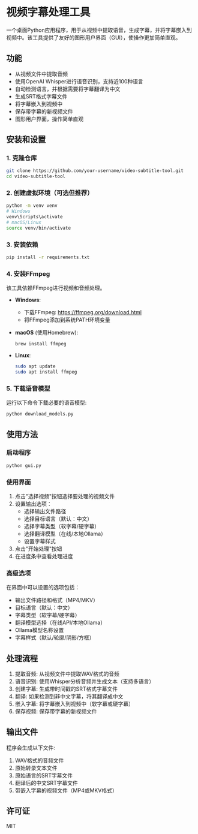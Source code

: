 # 视频字幕处理工具

一个桌面Python应用程序，用于从视频中提取语音，生成字幕，并将字幕嵌入到视频中。该工具提供了友好的图形用户界面（GUI），使操作更加简单直观。

## 功能

- 从视频文件中提取音频
- 使用OpenAI Whisper进行语音识别，支持近100种语言
- 自动检测语言，并根据需要将字幕翻译为中文
- 生成SRT格式字幕文件
- 将字幕嵌入到视频中
- 保存带字幕的新视频文件
- 图形用户界面，操作简单直观

## 安装和设置

### 1. 克隆仓库

```bash
git clone https://github.com/your-username/video-subtitle-tool.git
cd video-subtitle-tool
```

### 2. 创建虚拟环境（可选但推荐）

```bash
python -m venv venv
# Windows
venv\Scripts\activate
# macOS/Linux
source venv/bin/activate
```

### 3. 安装依赖

```bash
pip install -r requirements.txt
```

### 4. 安装FFmpeg

该工具依赖FFmpeg进行视频和音频处理。

- **Windows**: 
  - 下载FFmpeg: https://ffmpeg.org/download.html
  - 将FFmpeg添加到系统PATH环境变量

- **macOS** (使用Homebrew):
  ```bash
  brew install ffmpeg
  ```

- **Linux**:
  ```bash
  sudo apt update
  sudo apt install ffmpeg
  ```

### 5. 下载语音模型

运行以下命令下载必要的语音模型:

```bash
python download_models.py
```

## 使用方法

### 启动程序

```bash
python gui.py
```

### 使用界面

1. 点击"选择视频"按钮选择要处理的视频文件
2. 设置输出选项：
   - 选择输出文件路径
   - 选择目标语言（默认：中文）
   - 选择字幕类型（软字幕/硬字幕）
   - 选择翻译模型（在线/本地Ollama）
   - 设置字幕样式
3. 点击"开始处理"按钮
4. 在进度条中查看处理进度

### 高级选项

在界面中可以设置的选项包括：
- 输出文件路径和格式（MP4/MKV）
- 目标语言（默认：中文）
- 字幕类型（软字幕/硬字幕）
- 翻译模型选择（在线API/本地Ollama）
- Ollama模型名称设置
- 字幕样式（默认/轮廓/阴影/方框）

## 处理流程

1. 提取音频: 从视频文件中提取WAV格式的音频
2. 语音识别: 使用Whisper分析音频并生成文本（支持多语言）
3. 创建字幕: 生成带时间戳的SRT格式字幕文件
4. 翻译: 如果检测到非中文字幕，将其翻译成中文
5. 嵌入字幕: 将字幕嵌入到视频中（软字幕或硬字幕）
6. 保存视频: 保存带字幕的新视频文件

## 输出文件

程序会生成以下文件:
1. WAV格式的音频文件
2. 原始转录文本文件
3. 原始语言的SRT字幕文件
4. 翻译后的中文SRT字幕文件
5. 带嵌入字幕的视频文件（MP4或MKV格式）

## 许可证

MIT 